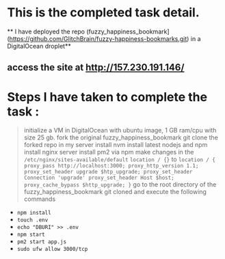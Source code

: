 # This is the completed task detail.
 ** I have deployed the repo (fuzzy_happiness_bookmark](https://github.com/GlitchBrain/fuzzy-happiness-bookmarks.git) in a DigitalOcean droplet**

 ## access the site at http://157.230.191.146/

 # Steps I have taken to complete the task :
 >initialize a VM in DigitalOcean with ubuntu image, 1 GB ram/cpu with size 25 gb.
 >fork the original fuzzy_happiness_bookmark 
 >git clone the forked repo in my server
 >install nvm 
 >install latest nodejs and npm
 >install nginx server
 >install pm2 via npm
 >make changes in the `/etc/nginx/sites-available/default` 
    `location / {}` to 
    `location / {
                proxy_pass http://localhost:3000;
                proxy_http_version 1.1;
                proxy_set_header upgrade $htp_upgrade;
                proxy_set_header Connection 'upgrade'
                proxy_set_header Host $host;
                proxy_cache_bypass $http_upgrade; }`
 > go to the root directory of the fuzzy_happiness_bookmark git cloned and execute the following commands
  * ` npm install `
  * `touch .env`
  * `echo "DBURI" >> .env`
  * `npm start`
  * `pm2 start app.js`
  * `sudo ufw allow 3000/tcp`

  